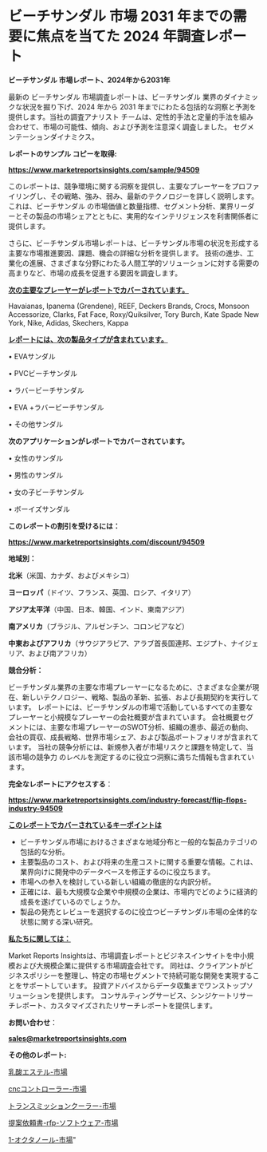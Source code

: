 # ビーチサンダル 市場 2031 年までの需要に焦点を当てた 2024 年調査レポート

<strong>ビーチサンダル 市場レポート、2024年から2031年</strong>

最新の ビーチサンダル 市場調査レポートは、ビーチサンダル 業界のダイナミックな状況を掘り下げ、2024 年から 2031 年までにわたる包括的な洞察と予測を提供します。当社の調査アナリスト チームは、定性的手法と定量的手法を組み合わせて、市場の可能性、傾向、および予測を注意深く調査しました。 セグメンテーションダイナミクス。



<strong>レポートのサンプル コピーを取得:</strong> <a href=https://www.marketreportsinsights.com/sample/94509>

<strong><u>https://www.marketreportsinsights.com/sample/94509</u></strong></a>

このレポートは、競争環境に関する洞察を提供し、主要なプレーヤーをプロファイリングし、その戦略、強み、弱み、最新のテクノロジーを詳しく説明します。 これは、ビーチサンダル の市場価値と数量指標、セグメント分析、業界リーダーとその製品の市場シェアとともに、実用的なインテリジェンスを利害関係者に提供します。

さらに、ビーチサンダル市場レポートは、ビーチサンダル市場の状況を形成する主要な市場推進要因、課題、機会の詳細な分析を提供します。 技術の進歩、工業化の進展、さまざまな分野にわたる人間工学的ソリューションに対する需要の高まりなど、市場の成長を促進する要因を調査します。



<strong><u>次の主要なプレーヤーがレポートでカバーされています。</u></strong>

Havaianas, Ipanema (Grendene), REEF, Deckers Brands, Crocs, Monsoon Accessorize, Clarks, Fat Face, Roxy/Quiksilver, Tory Burch, Kate Spade New York, Nike, Adidas, Skechers, Kappa



<strong><u><b>レポートには、次の製品タイプが含まれています。</b></u></strong>

• EVAサンダル

• PVCビーチサンダル

• ラバービーチサンダル

• EVA +ラバービーチサンダル

• その他サンダル



<strong><b>次のアプリケーションがレポートでカバーされています。</b></strong>

• 女性のサンダル

• 男性のサンダル

• 女の子ビーチサンダル

• ボーイズサンダル



<strong><b>このレポートの割引を受けるには：</b></strong><a href=https://www.marketreportsinsights.com/discount/94509>

<strong><u>https://www.marketreportsinsights.com/discount/94509</u></strong></a>



<strong>地域別：</strong>



<strong>北米</strong>（米国、カナダ、およびメキシコ）



<strong>ヨーロッパ</strong>（ドイツ、フランス、英国、ロシア、イタリア）



<strong>アジア太平洋</strong>（中国、日本、韓国、インド、東南アジア）



<strong>南アメリカ</strong>（ブラジル、アルゼンチン、コロンビアなど）



<strong>中東およびアフリカ</strong>（サウジアラビア、アラブ首長国連邦、エジプト、ナイジェリア、および南アフリカ）



<strong>競合分析：</strong>

ビーチサンダル業界の主要な市場プレーヤーになるために、さまざまな企業が現在、新しいテクノロジー、戦略、製品の革新、拡張、および長期契約を実行しています。 レポートには、ビーチサンダルの市場で活動しているすべての主要なプレーヤーと小規模なプレーヤーの会社概要が含まれています。 会社概要セグメントには、主要な市場プレーヤーのSWOT分析、組織の進歩、最近の動向、会社の買収、成長戦略、世界市場シェア、および製品ポートフォリオが含まれています。 当社の競争分析には、新規参入者が市場リスクと課題を特定して、当該市場の競争力 のレベルを測定するのに役立つ洞察に満ちた情報も含まれています。



<strong>完全なレポートにアクセスする</strong>：

<a href=https://www.marketreportsinsights.com/industry-forecast/flip-flops-industry-94509>

<strong><u>https://www.marketreportsinsights.com/industry-forecast/flip-flops-industry-94509</u></strong></a>



<strong><u><b>このレポートでカバーされているキーポイントは</b></u></strong>
<ul>
  <li>ビーチサンダル市場におけるさまざまな地域分布と一般的な製品カテゴリの包括的な分析。</li>
  <li>主要製品のコスト、および将来の生産コストに関する重要な情報。これは、業界向けに開発中のデータベースを修正するのに役立ちます。</li>
  <li>市場への参入を検討している新しい組織の徹底的な内訳分析。</li>
  <li>正確には、最も大規模な企業や中規模の企業は、市場内でどのように経済的成長を遂げているのでしょうか。</li>
  <li>製品の発売とレビューを選択するのに役立つビーチサンダル市場の全体的な状態に関する深い研究。</li>
</ul>


<strong><u><b>私たちに関しては：</b></u></strong>

Market Reports Insightsは、市場調査レポートとビジネスインサイトを中小規模および大規模企業に提供する市場調査会社です。 同社は、クライアントがビジネスポリシーを整理し、特定の市場セグメントで持続可能な開発を実現することをサポートしています。 投資アドバイスからデータ収集までワンストップソリューションを提供します。 コンサルティングサービス、シンジケートリサーチレポート、カスタマイズされたリサーチレポートを提供します。



<strong><b>お問い合わせ</b></strong>：

<a href=mailto:sales@marketreportsinsights.com>

<strong><u>sales@marketreportsinsights.com</u></strong></a>



<strong>その他のレポート:</strong>

<a href=https://www.linkedin.com/pulse/乳酸エステル-市場-2023-総合分析と事業成長戦略-2030-pr-news-hub-o3opc/>乳酸エステル-市場</a>

<a href=https://www.linkedin.com/pulse/cncコントローラー-市場-2023-年のダイナミクスとビジネストレンド-2030-8mxwf/>cncコントローラー-市場</a>

<a href=https://www.linkedin.com/pulse/トランスミッションクーラー-市場-2023-新興市場-将来の動向と市場需要-sbn9f/>トランスミッションクーラー-市場</a>

<a href=https://www.linkedin.com/pulse/提案依頼書-rfp-ソフトウェア-市場-2023-収益と成長ドライバー-ew5mf/>提案依頼書-rfp-ソフトウェア-市場</a>

<a href=https://www.linkedin.com/pulse/1-オクタノール-市場-2023-swot-分析と最新イノベーション-i6iuc/>1-オクタノール-市場</a>"
